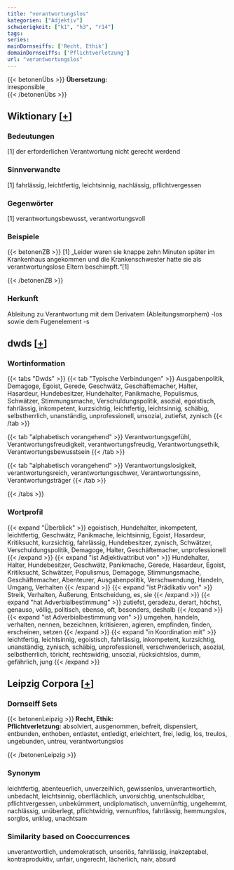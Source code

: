 ```yaml
---
title: "verantwortungslos"
kategorien: ["Adjektiv"]
schwierigkeit: ["k1", "h3", "r14"]
tags:
series:
mainDornseiffs: ['Recht, Ethik']
domainDornseiffs: ['Pflichtverletzung']
url: "verantwortungslos"
---
```


{{< betonenÜbs >}}
**Übersetzung:**  
irresponsible  
{{< /betonenÜbs >}}

## Wiktionary [[+](https://de.wiktionary.org/wiki/verantwortungslos)]

### Bedeutungen
[1] der erforderlichen Verantwortung nicht gerecht werdend  

### Sinnverwandte
[1] fahrlässig, leichtfertig, leichtsinnig, nachlässig, pflichtvergessen  

### Gegenwörter
[1] verantwortungsbewusst, verantwortungsvoll  

### Beispiele
{{< betonenZB >}}
[1] „Leider waren sie knappe zehn Minuten später im Krankenhaus angekommen und die Krankenschwester hatte sie als verantwortungslose Eltern beschimpft.“[1]  

{{< /betonenZB >}}
### Herkunft
Ableitung zu Verantwortung mit dem Derivatem (Ableitungsmorphem) -los sowie dem Fugenelement -s  



## dwds [[+](https://www.dwds.de/wb/verantwortungslos)]

### Wortinformation
{{< tabs "Dwds" >}}
{{< tab "Typische Verbindungen" >}}
Ausgabenpolitik, Demagoge, Egoist, Gerede, Geschwätz, Geschäftemacher, Halter, Hasardeur, Hundebesitzer, Hundehalter, Panikmache, Populismus, Schwätzer, Stimmungsmache, Verschuldungspolitik, asozial, egoistisch, fahrlässig, inkompetent, kurzsichtig, leichtfertig, leichtsinnig, schäbig, selbstherrlich, unanständig, unprofessionell, unsozial, zutiefst, zynisch
{{< /tab >}}

{{< tab "alphabetisch vorangehend" >}}
Verantwortungsgefühl, Verantwortungsfreudigkeit, verantwortungsfreudig, Verantwortungsethik, Verantwortungsbewusstsein
{{< /tab >}}

{{< tab "alphabetisch vorangehend" >}}
Verantwortungslosigkeit, verantwortungsreich, verantwortungsschwer, Verantwortungssinn, Verantwortungsträger
{{< /tab >}}

{{< /tabs >}}

### Wortprofil
{{< expand "Überblick" >}} egoistisch, Hundehalter, inkompetent, leichtfertig, Geschwätz, Panikmache, leichtsinnig, Egoist, Hasardeur, Kritiksucht, kurzsichtig, fahrlässig, Hundebesitzer, zynisch, Schwätzer, Verschuldungspolitik, Demagoge, Halter, Geschäftemacher, unprofessionell {{< /expand >}}
{{< expand "ist Adjektivattribut von" >}} Hundehalter, Halter, Hundebesitzer, Geschwätz, Panikmache, Gerede, Hasardeur, Egoist, Kritiksucht, Schwätzer, Populismus, Demagoge, Stimmungsmache, Geschäftemacher, Abenteurer, Ausgabenpolitik, Verschwendung, Handeln, Umgang, Verhalten {{< /expand >}}
{{< expand "ist Prädikativ von" >}} Streik, Verhalten, Äußerung, Entscheidung, es, sie {{< /expand >}}
{{< expand "hat Adverbialbestimmung" >}} zutiefst, geradezu, derart, höchst, genauso, völlig, politisch, ebenso, oft, besonders, deshalb {{< /expand >}}
{{< expand "ist Adverbialbestimmung von" >}} umgehen, handeln, verhalten, nennen, bezeichnen, kritisieren, agieren, empfinden, finden, erscheinen, setzen {{< /expand >}}
{{< expand "in Koordination mit" >}} leichtfertig, leichtsinnig, egoistisch, fahrlässig, inkompetent, kurzsichtig, unanständig, zynisch, schäbig, unprofessionell, verschwenderisch, asozial, selbstherrlich, töricht, rechtswidrig, unsozial, rücksichtslos, dumm, gefährlich, jung {{< /expand >}}

## Leipzig Corpora [[+](https://corpora.uni-leipzig.de/en/res?word=verantwortungslos&corpusId=deu_newscrawl-public_2018)]

### Dornseiff Sets
{{< betonenLeipzig >}}
**Recht, Ethik:**  
**Pflichtverletzung:** absolviert, ausgenommen, befreit, dispensiert, entbunden, enthoben, entlastet, entledigt, erleichtert, frei, ledig, los, treulos, ungebunden, untreu, verantwortungslos  

{{< /betonenLeipzig >}}

### Synonym
leichtfertig, abenteuerlich, unverzeihlich, gewissenlos, unverantwortlich, unbedacht, leichtsinnig, oberflächlich, unvorsichtig, unentschuldbar, pflichtvergessen, unbekümmert, undiplomatisch, unvernünftig, ungehemmt, nachlässig, unüberlegt, pflichtwidrig, vernunftlos, fahrlässig, hemmungslos, sorglos, unklug, unachtsam


### Similarity based on Cooccurrences
unverantwortlich, undemokratisch, unseriös, fahrlässig, inakzeptabel, kontraproduktiv, unfair, ungerecht, lächerlich, naiv, absurd

